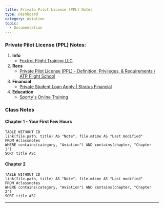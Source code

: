 ```yaml
---
title: Private Pilot License (PPL) Notes
type: Dashboard
category: Aviation
topic:
  - Documentation
---
```


### Private Pilot License (PPL) Notes:
1. **Info**
    - [Foxtrot Flight Training LLC](https://www.foxtrotflighttraining.com/)
2. **Recs**
    - [Private Pilot License (PPL) - Definition, Privileges, & Requirements / ATP Flight School](https://atpflightschool.com/become-a-pilot/flight-training/private-pilot-license.html)
3. **Financial**
    - [Private Student Loan Apply | Stratus Financial](https://stratus.finance/apply-pilot-student-loan/)
4. **Education** 
    - [Sporty's Online Training](https://courses.sportys.com/training/portal/course/PRIVATE/welcome)
### Class Notes
#### Chapter 1 - Your First Few Hours
```dataview  
TABLE WITHOUT ID  
link(file.path, title) AS "Note", file.mtime AS "Last modified"
FROM #classnotes
WHERE contains(category, "Aviation") AND contains(chapter, "Chapter 1")
SORT title ASC
```
#### Chapter 2
```dataview  
TABLE WITHOUT ID  
link(file.path, title) AS "Note", file.mtime AS "Last modified"
FROM #classnotes
WHERE contains(category, "Aviation") AND contains(chapter, "Chapter 2")
SORT title ASC
```

---